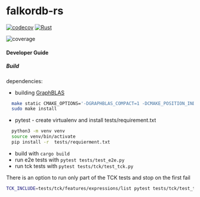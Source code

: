 # falkordb-rs

[![codecov](https://codecov.io/gh/FalkorDB/falkordb-rs/branch/master/graph/badge.svg?token=WTWEHTBOQF)](https://codecov.io/gh/FalkorDB/falkordb-rs)
[![Rust](https://github.com/FalkorDB/falkordb-rs/actions/workflows/rust.yml/badge.svg)](https://github.com/FalkorDB/falkordb-rs/actions/workflows/rust.yml)

![coverage](https://codecov.io/gh/FalkorDB/falkordb-rs/branch/master/graphs/tree.svg?token=WTWEHTBOQF)


#### Developer Guide

##### Build

dependencies:
- building [GraphBLAS](https://github.com/DrTimothyAldenDavis/GraphBLAS.git)
```bash
  make static CMAKE_OPTIONS='-DGRAPHBLAS_COMPACT=1 -DCMAKE_POSITION_INDEPENDENT_CODE=on'
  sudo make install
 ```
- pytest - create virtualenv and install tests/requirement.txt
```bash
  python3 -m venv venv
  source venv/bin/activate
  pip install -r  tests/requierment.txt
```
- build with `cargo build`
- run e2e tests with `pytest tests/test_e2e.py`
- run tck tests with `pytest tests/tck/test_tck.py`

There is an option to run only part of the TCK tests and stop on the first fail

```bash
TCK_INCLUDE=tests/tck/features/expressions/list pytest tests/tck/test_tck.py
```
